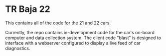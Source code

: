 # TR Baja 22

This contains all of the code for the 21 and 22 cars.

Currently, the repo contains in-development code for the car's on-board computer and data
collection system. The client code "blast" is designed to interface with a webserver
configured to display a live feed of car diagnostics.
